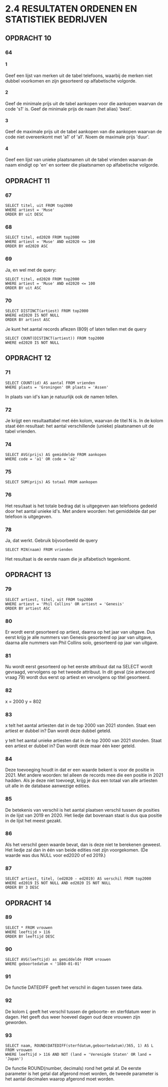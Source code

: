 # 2.4 RESULTATEN ORDENEN EN STATISTIEK BEDRIJVEN
## OPDRACHT 10
### 64
#### 1
Geef een lijst van merken uit de tabel telefoons, waarbij de merken niet dubbel voorkomen en zijn gesorteerd op alfabetische volgorde.

#### 2
Geef de minimale prijs uit de tabel aankopen voor die aankopen waarvan de code 's1' is. Geef de minimale prijs de naam (het alias) 'best'.

#### 3
Geef de maximale prijs uit de tabel aankopen van die aankopen waarvan de code niet overeenkomt met 'a1' of 'a1'. Noem de maximale prijs 'duur'.

#### 4
Geef een lijst van unieke plaatsnamen uit de tabel vrienden waarvan de naam eindigt op 'en' en sorteer die plaatsnamen op alfabetische volgorde.

## OPDRACHT 11
### 67
```
SELECT titel, uit FROM top2000
WHERE artiest = 'Muse'
ORDER BY uit DESC
```

### 68
```
SELECT titel, ed2020 FROM top2000
WHERE artiest = 'Muse' AND ed2020 <= 100
ORDER BY ed2020 ASC
```

### 69
Ja, en wel met de query:
```
SELECT titel, ed2020 FROM top2000
WHERE artiest = 'Muse' AND ed2020 <= 100
ORDER BY uit ASC
```

### 70
```
SELECT DISTINCT(artiest) FROM top2000
WHERE ed2020 IS NOT NULL
ORDER BY artiest ASC
```
Je kunt het aantal records aflezen (809) of laten tellen met de query
```
SELECT COUNT(DISTINCT(artiest)) FROM top2000
WHERE ed2020 IS NOT NULL
```

## OPDRACHT 12
### 71
```
SELECT COUNT(id) AS aantal FROM vrienden
WHERE plaats = 'Groningen' OR plaats = 'Assen'
```
In plaats van id's kan je natuurlijk ook de namen tellen.

### 72
Je krijgt een resultaattabel met één kolom, waarvan de titel N is. In de kolom staat één resultaat: het aantal verschillende (unieke) plaatsnamen uit de tabel vrienden.

### 74
```
SELECT AVG(prijs) AS gemiddelde FROM aankopen
WHERE code = 'a1' OR code = 'a2'
```

### 75
```
SELECT SUM(prijs) AS totaal FROM aankopen
```

### 76
Het resultaat is het totale bedrag dat is uitgegeven aan telefoons gedeeld door het aantal unieke id's. Met andere woorden: het gemiddelde dat per telefoon is uitgegeven.

### 78
Ja, dat werkt. Gebruik bijvoorbeeld de query
```
SELECT MIN(naam) FROM vrienden
```
Het resultaat is de eerste naam die je alfabetisch tegenkomt.

## OPDRACHT 13
### 79
```
SELECT artiest, titel, uit FROM top2000
WHERE artiest = 'Phil Collins' OR artiest = 'Genesis'
ORDER BY artiest ASC
```

### 80
Er wordt eerst gesorteerd op artiest, daarna op het jaar van uitgave. Dus eerst krijg je alle nummers van Genesis gesorteerd op jaar van uitgave, daarna alle nummers van Phil Collins solo, gesorteerd op jaar van uitgave.

### 81
Nu wordt eerst gesorteerd op het eerste attribuut dat na SELECT wordt gevraagd, vervolgens op het tweede attribuut. In dit geval (zie antwoord vraag 79) wordt dus eerst op artiest en vervolgens op titel gesorteerd.

### 82
x = 2000
y = 802

### 83
x telt het aantal artiesten dat in de top 2000 van 2021 stonden. Staat een artiest er dubbel in? Dan wordt deze dubbel geteld.

y telt het aantal unieke artiesten dat in de top 2000 van 2021 stonden. Staat een artiest er dubbel in? Dan wordt deze maar één keer geteld.

### 84
Deze toevoeging houdt in dat er een waarde bekent is voor de positie in 2021. Met andere woorden: tel alleen de records mee die een positie in 2021 hadden. Als je deze niet toevoegt, krijg je dus een totaal van alle artiesten uit alle in de database aanwezige edities.

### 85
De betekenis van verschil is het aantal plaatsen verschil tussen de posities in de lijst van 2019 en 2020. Het liedje dat bovenaan staat is dus qua positie in de lijst het meest gezakt.

### 86
Als het verschil geen waarde bevat, dan is deze niet te berekenen geweest. Het liedje zal dan in één van beide edities niet zijn voorgekomen. (De waarde was dus NULL voor ed2020 of ed 2019.)

### 87
```
SELECT artiest, titel, (ed2020 - ed2019) AS verschil FROM top2000
WHERE ed2019 IS NOT NULL AND ed2020 IS NOT NULL
ORDER BY 3 DESC
```

## OPDRACHT 14
### 89
```
SELECT * FROM vrouwen
WHERE leeftijd > 116
ORDER BY leeftijd DESC
```

### 90
```
SELECT AVG(leeftijd) as gemiddelde FROM vrouwen
WHERE geboortedatum < '1880-01-01'
```

### 91
De functie DATEDIFF geeft het verschil in dagen tussen twee data.

### 92
De kolom <i>L</i> geeft het verschil tussen de geboorte- en sterfdatum weer in dagen. Het geeft dus weer hoeveel dagen oud deze vrouwen zijn geworden.

### 93
```
SELECT naam, ROUND(DATEDIFF(sterfdatum,geboortedatum)/365, 1) AS L FROM vrouwen
WHERE leeftijd > 116 AND NOT (land = 'Verenigde Staten' OR land = 'Japan')
```
De functie ROUND(number, decimals) rond het getal af. De eerste parameter is het getal dat afgerond moet worden, de tweede parameter is het aantal decimalen waarop afgerond moet worden.